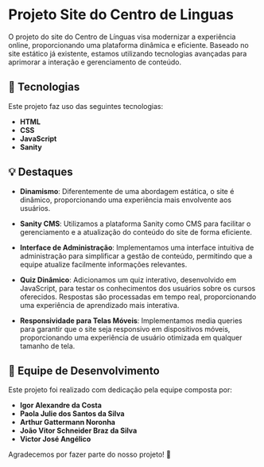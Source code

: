 # Projeto Site do Centro de Linguas

O projeto do site do Centro de Línguas visa modernizar a experiência online, proporcionando uma plataforma dinâmica e eficiente. Baseado no site estático já existente, estamos utilizando tecnologias avançadas para aprimorar a interação e gerenciamento de conteúdo.

## 🚀 Tecnologias

Este projeto faz uso das seguintes tecnologias:

- **HTML**
- **CSS**
- **JavaScript**
- **Sanity**

## 💡 Destaques

- **Dinamismo**: Diferentemente de uma abordagem estática, o site é dinâmico, proporcionando uma experiência mais envolvente aos usuários.

- **Sanity CMS**: Utilizamos a plataforma Sanity como CMS para facilitar o gerenciamento e a atualização do conteúdo do site de forma eficiente.

- **Interface de Administração**: Implementamos uma interface intuitiva de administração para simplificar a gestão de conteúdo, permitindo que a equipe atualize facilmente informações relevantes.

- **Quiz Dinâmico**: Adicionamos um quiz interativo, desenvolvido em JavaScript, para testar os conhecimentos dos usuários sobre os cursos oferecidos. Respostas são processadas em tempo real, proporcionando uma experiência de aprendizado mais interativa.

- **Responsividade para Telas Móveis**: Implementamos media queries para garantir que o site seja responsivo em dispositivos móveis, proporcionando uma experiência de usuário otimizada em qualquer tamanho de tela.

## 👥 Equipe de Desenvolvimento

Este projeto foi realizado com dedicação pela equipe composta por:

- **Igor Alexandre da Costa**
- **Paola Julie dos Santos da Silva**
- **Arthur Gattermann Noronha**
- **João Vitor Schneider Braz da Silva**
- **Victor José Angélico**

Agradecemos por fazer parte do nosso projeto! 🌟
